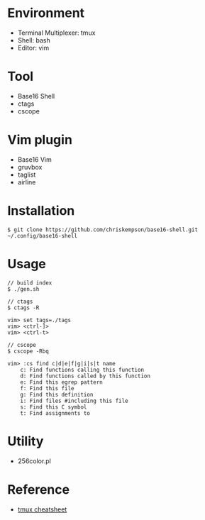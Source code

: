 # Environment
* Terminal Multiplexer: tmux
* Shell: bash
* Editor: vim

# Tool
* Base16 Shell
* ctags
* cscope

# Vim plugin
* Base16 Vim
* gruvbox
* taglist
* airline

# Installation
```
$ git clone https://github.com/chriskempson/base16-shell.git ~/.config/base16-shell
```

# Usage
```
// build index
$ ./gen.sh

// ctags
$ ctags -R

vim> set tags=./tags
vim> <ctrl-]>
vim> <ctrl-t>

// cscope
$ cscope -Rbq

vim> :cs find c|d|e|f|g|i|s|t name
	c: Find functions calling this function
	d: Find functions called by this function
	e: Find this egrep pattern
	f: Find this file
	g: Find this definition
	i: Find files #including this file
	s: Find this C symbol
	t: Find assignments to
```

# Utility
* 256color.pl

# Reference
* [tmux cheatsheet](https://gist.github.com/MohamedAlaa/2961058)

